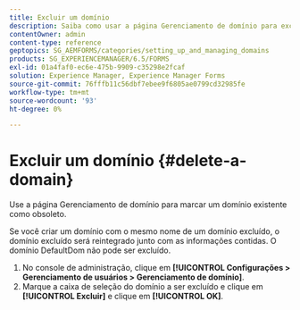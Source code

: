 ```yaml
---
title: Excluir um domínio
description: Saiba como usar a página Gerenciamento de domínio para excluir um domínio ou marcar um domínio existente como obsoleto.
contentOwner: admin
content-type: reference
geptopics: SG_AEMFORMS/categories/setting_up_and_managing_domains
products: SG_EXPERIENCEMANAGER/6.5/FORMS
exl-id: 01a4faf0-ec6e-475b-9909-c35298e2fcaf
solution: Experience Manager, Experience Manager Forms
source-git-commit: 76fffb11c56dbf7ebee9f6805ae0799cd32985fe
workflow-type: tm+mt
source-wordcount: '93'
ht-degree: 0%

---
```


# Excluir um domínio {#delete-a-domain}

Use a página Gerenciamento de domínio para marcar um domínio existente como obsoleto.

Se você criar um domínio com o mesmo nome de um domínio excluído, o domínio excluído será reintegrado junto com as informações contidas. O domínio DefaultDom não pode ser excluído.

1. No console de administração, clique em **[!UICONTROL Configurações > Gerenciamento de usuários > Gerenciamento de domínio]**.
1. Marque a caixa de seleção do domínio a ser excluído e clique em **[!UICONTROL Excluir]** e clique em **[!UICONTROL OK]**.
